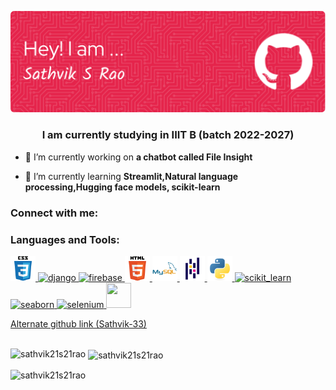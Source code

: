 ![Header](https://github.com/Sathvik21S21Rao/Sathvik21S21Rao/blob/main/github-header-image.png)
<h3 align="center">I am currently studying in IIIT B (batch 2022-2027)</h3>

- 🔭 I’m currently working on **a chatbot called File Insight**

- 🌱 I’m currently learning **Streamlit,Natural language processing,Hugging face models, scikit-learn**

<h3 align="left">Connect with me:</h3>
<p align="left">
</p>

<h3 align="left">Languages and Tools:</h3>
<p align="left"> <a href="https://www.w3schools.com/css/" target="_blank" rel="noreferrer"> <img src="https://raw.githubusercontent.com/devicons/devicon/master/icons/css3/css3-original-wordmark.svg" alt="css3" width="40" height="40"/> </a> <a href="https://www.djangoproject.com/" target="_blank" rel="noreferrer"> <img src="https://cdn.worldvectorlogo.com/logos/django.svg" alt="django" width="40" height="40"/> </a> <a href="https://firebase.google.com/" target="_blank" rel="noreferrer"> <img src="https://www.vectorlogo.zone/logos/firebase/firebase-icon.svg" alt="firebase" width="40" height="40"/> </a> <a href="https://www.w3.org/html/" target="_blank" rel="noreferrer"> <img src="https://raw.githubusercontent.com/devicons/devicon/master/icons/html5/html5-original-wordmark.svg" alt="html5" width="40" height="40"/> </a> <a href="https://www.mysql.com/" target="_blank" rel="noreferrer"> <img src="https://raw.githubusercontent.com/devicons/devicon/master/icons/mysql/mysql-original-wordmark.svg" alt="mysql" width="40" height="40"/> </a> <a href="https://pandas.pydata.org/" target="_blank" rel="noreferrer"> <img src="https://raw.githubusercontent.com/devicons/devicon/2ae2a900d2f041da66e950e4d48052658d850630/icons/pandas/pandas-original.svg" alt="pandas" width="40" height="40"/> </a> <a href="https://www.python.org" target="_blank" rel="noreferrer"> <img src="https://raw.githubusercontent.com/devicons/devicon/master/icons/python/python-original.svg" alt="python" width="40" height="40"/> </a> <a href="https://scikit-learn.org/" target="_blank" rel="noreferrer"> <img src="https://upload.wikimedia.org/wikipedia/commons/0/05/Scikit_learn_logo_small.svg" alt="scikit_learn" width="40" height="40"/> </a> <a href="https://seaborn.pydata.org/" target="_blank" rel="noreferrer"> <img src="https://seaborn.pydata.org/_images/logo-mark-lightbg.svg" alt="seaborn" width="40" height="40"/> </a> <a href="https://www.selenium.dev" target="_blank" rel="noreferrer"> <img src="https://raw.githubusercontent.com/detain/svg-logos/780f25886640cef088af994181646db2f6b1a3f8/svg/selenium-logo.svg" alt="selenium" width="40" height="40"/> </a> 
<a href="https://docs.streamlit.io/" target="_blank" rel="noreferrer"> <img src="https://streamlit.io/images/brand/streamlit-logo-primary-colormark-darktext.svg" width="40" height="40"> </a></p>
<a href="https://github.com/Sathvik-33"> Alternate github link (Sathvik-33) </a>
<br><br>
<p><img align="left" src="https://github-readme-stats.vercel.app/api/top-langs?username=sathvik21s21rao&show_icons=true&locale=en&layout=compact" alt="sathvik21s21rao" /></p>

<p>&nbsp;<img align="center" src="https://github-readme-stats.vercel.app/api?username=sathvik21s21rao&show_icons=true&locale=en" alt="sathvik21s21rao" /></p>

<p><img align="center" src="https://github-readme-streak-stats.herokuapp.com/?user=sathvik21s21rao&" alt="sathvik21s21rao" /></p>
